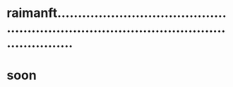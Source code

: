 # raimanft..............................................................................................................
# soon
